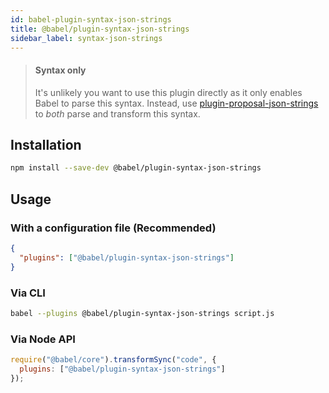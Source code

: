 ```yaml
---
id: babel-plugin-syntax-json-strings
title: @babel/plugin-syntax-json-strings
sidebar_label: syntax-json-strings
---
```


> #### Syntax only
>
> It's unlikely you want to use this plugin directly as it only enables Babel to parse this syntax. Instead, use [plugin-proposal-json-strings](plugin-proposal-json-strings.md) to _both_ parse and transform this syntax.

## Installation

```sh
npm install --save-dev @babel/plugin-syntax-json-strings
```

## Usage

### With a configuration file (Recommended)

```json
{
  "plugins": ["@babel/plugin-syntax-json-strings"]
}
```

### Via CLI

```sh
babel --plugins @babel/plugin-syntax-json-strings script.js
```

### Via Node API

```javascript
require("@babel/core").transformSync("code", {
  plugins: ["@babel/plugin-syntax-json-strings"]
});
```

